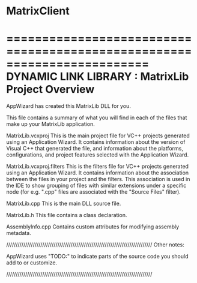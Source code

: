 ﻿# MatrixClient
========================================================================
    DYNAMIC LINK LIBRARY : MatrixLib Project Overview
========================================================================

AppWizard has created this MatrixLib DLL for you.  

This file contains a summary of what you will find in each of the files that
make up your MatrixLib application.

MatrixLib.vcxproj
    This is the main project file for VC++ projects generated using an Application Wizard. 
    It contains information about the version of Visual C++ that generated the file, and 
    information about the platforms, configurations, and project features selected with the
    Application Wizard.

MatrixLib.vcxproj.filters
    This is the filters file for VC++ projects generated using an Application Wizard. 
    It contains information about the association between the files in your project 
    and the filters. This association is used in the IDE to show grouping of files with
    similar extensions under a specific node (for e.g. ".cpp" files are associated with the
    "Source Files" filter).

MatrixLib.cpp
    This is the main DLL source file.

MatrixLib.h
    This file contains a class declaration.

AssemblyInfo.cpp
	Contains custom attributes for modifying assembly metadata.

/////////////////////////////////////////////////////////////////////////////
Other notes:

AppWizard uses "TODO:" to indicate parts of the source code you
should add to or customize.

/////////////////////////////////////////////////////////////////////////////
